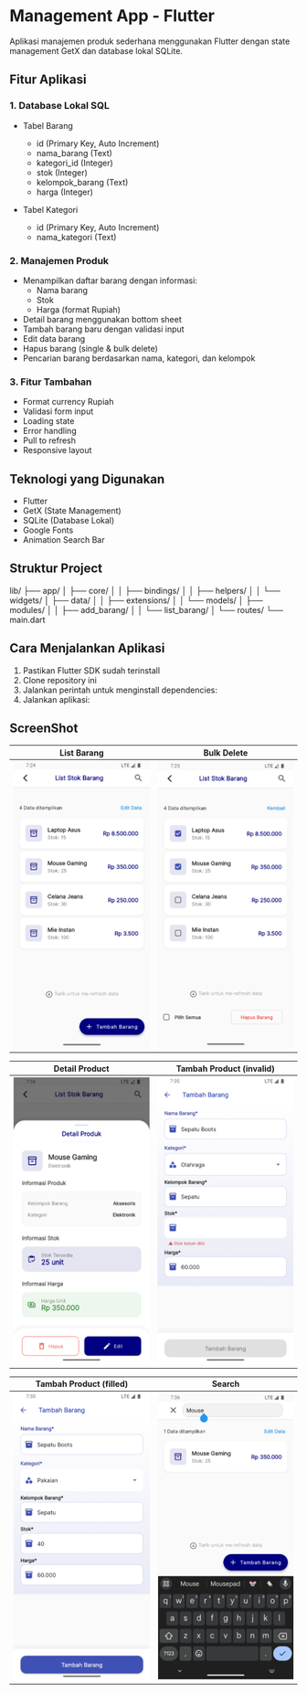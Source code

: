 # Management App - Flutter

Aplikasi manajemen produk sederhana menggunakan Flutter dengan state management GetX dan database lokal SQLite.

## Fitur Aplikasi

### 1. Database Lokal SQL

- Tabel Barang

  - id (Primary Key, Auto Increment)
  - nama_barang (Text)
  - kategori_id (Integer)
  - stok (Integer)
  - kelompok_barang (Text)
  - harga (Integer)

- Tabel Kategori
  - id (Primary Key, Auto Increment)
  - nama_kategori (Text)

### 2. Manajemen Produk

- Menampilkan daftar barang dengan informasi:
  - Nama barang
  - Stok
  - Harga (format Rupiah)
- Detail barang menggunakan bottom sheet
- Tambah barang baru dengan validasi input
- Edit data barang
- Hapus barang (single & bulk delete)
- Pencarian barang berdasarkan nama, kategori, dan kelompok

### 3. Fitur Tambahan

- Format currency Rupiah
- Validasi form input
- Loading state
- Error handling
- Pull to refresh
- Responsive layout

## Teknologi yang Digunakan

- Flutter
- GetX (State Management)
- SQLite (Database Lokal)
- Google Fonts
- Animation Search Bar

## Struktur Project

lib/
├── app/
│ ├── core/
│ │ ├── bindings/
│ │ ├── helpers/
│ │ └── widgets/
│ ├── data/
│ │ ├── extensions/
│ │ └── models/
│ ├── modules/
│ │ ├── add_barang/
│ │ └── list_barang/
│ └── routes/
└── main.dart

## Cara Menjalankan Aplikasi

1. Pastikan Flutter SDK sudah terinstall
2. Clone repository ini
3. Jalankan perintah untuk menginstall dependencies:
4. Jalankan aplikasi:

## ScreenShot

| List Barang                    | Bulk Delete                    |
| ------------------------------ | ------------------------------ |
| <img src="1.png" width="300"/> | <img src="2.png" width="300"/> |

| Detail Product                 | Tambah Product (invalid)       |
| ------------------------------ | ------------------------------ |
| <img src="3.png" width="300"/> | <img src="4.png" width="300"/> |

| Tambah Product (filled)        | Search                         |
| ------------------------------ | ------------------------------ |
| <img src="5.png" width="300"/> | <img src="6.png" width="300"/> |
